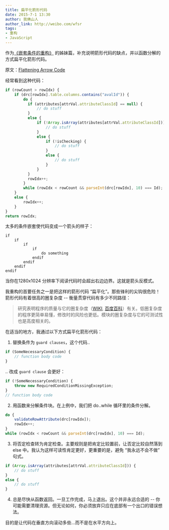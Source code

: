 ```yaml
---
title: 扁平化箭形代码
date: 2015-7-1 13:30
author: 我佛山人
author_link: http://weibo.com/wfsr
tags:
- 重构
- JavaScript
---
```



作为[《嵌套条件的重构》](http://efe.baidu.com/blog/replace-nested-conditional-with-guard-clauses/) 的姊妹篇，补充说明箭形代码的缺点，并以函数分解的方式扁平化箭形代码。

原文：[Flattening Arrow Code](http://blog.codinghorror.com/flattening-arrow-code/)


经常看到这种代码：

```javascript
if (rowCount > rowIdx) {
    if (drc[rowIdx].table.columns.contains("avalId")) {
        do {
          if (attributes[attrVal.attributeClassId] == null) {
              // do stuff
          }
          else {
              if (!Array.isArray(attributes[attrVal.attributeClassId])) {
                  // do stuff
              }
              else {
                  if (!isChecking) {
                      // do stuff
                  }
                  else {
                      // do stuff
                  }
              }
          }
          rowIdx++;
        }
        while (rowIdx < rowCount && parseInt(drc[rowIdx], 10) === Id);
    }
    else {
        rowIdx++;
    }
}
return rowIdx;
```

太多的条件嵌套使代码变成一个箭头的样子：

```
if
    if
        if
            if
                do something
            endif
        endif
    endif
endif
```



当你在1280x1024 分辨率下阅读代码时会超出右边边界。这就是箭头反模式。


我重构的首要任务之一是把这样的箭形代码 “扁平化”。那些锋利的尖钩很危险！箭形代码有着很高的圈复杂度 -- 衡量贯穿代码有多少不同路径：

> 研究表明程序的质量与它的圈复杂度（[WIKI](http://en.wikipedia.org/wiki/Cyclomatic_complexity), [百度百科](http://baike.baidu.com/link?url=NhIy14F1G0pKk9NeWcromnkCAJzqZofWwvMweET_R6JolBvlX4Mf2CcLLclZ4GtPqg9Y66SDXzZ09CfIpvd6Ja)）有关。低圈复杂度的程序更简单易懂，修改时的风险也更低。模块的圈复杂度与它的可测试性也是高度相关的。

在适当的地方，我通过以下方式扁平化箭形代码：


1. 替换条件为 `guard clauses`，这个代码..

```javascript
if (SomeNecessaryCondition) {
    // function body code
}
```

.. 改成 `guard clause` 会更好：

```javascript
if (!SomeNecessaryCondition) {
    throw new RequiredConditionMissingException;
}
// function body code
```

2. 用函数来分解条件块。在上例中，我们把 do..while 循环里的条件分解。

```javascript
do {
    validateRowAttribute(drc[rowIdx]);
    rowIdx++;
}
while (rowIdx < rowCount && parseInt(drc[rowIdx], 10) === Id);
```

3. 将否定检查转为肯定检查。主要规则是把肯定比较置前，让否定比较自然落到 else 中。我认为这样可读性肯定更好，更重要的是，避免 “我永远不会不做” 句式。


```javascript
if (Array.isArray(attributes[attrVal.attributeClassId])) {
    // do stuff
}
else {
    // do stuff
}
```

4. 总是尽快从函数返回。一旦工作完成，马上退出。这个并非永远合适的 -- 你可能需要清理资源。但无论如何，你必须放弃只应在底部有一个出口的错误想法。

目的是让代码在垂直方向滚动多些...而不是在水平方向上。

